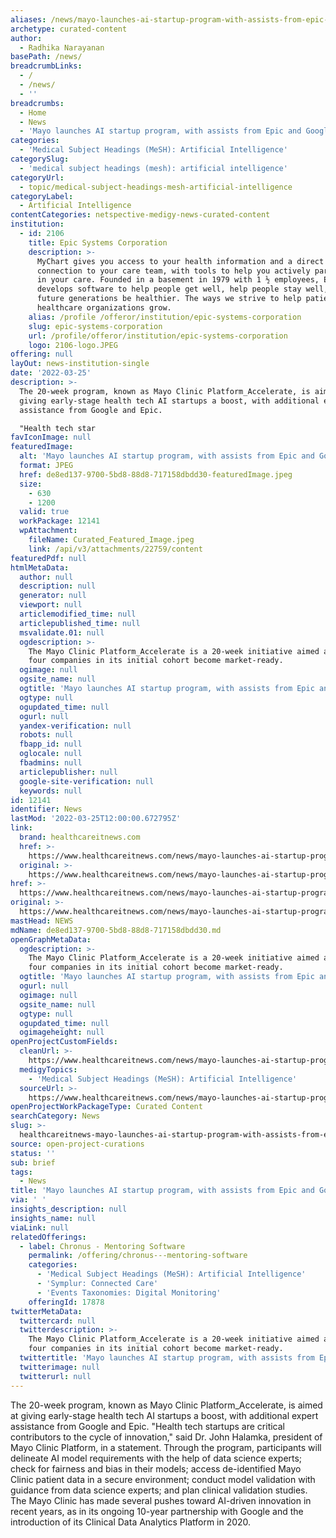 ```yaml
---
aliases: /news/mayo-launches-ai-startup-program-with-assists-from-epic-and-google
archetype: curated-content
author:
  - Radhika Narayanan
basePath: /news/
breadcrumbLinks:
  - /
  - /news/
  - ''
breadcrumbs:
  - Home
  - News
  - 'Mayo launches AI startup program, with assists from Epic and Google'
categories:
  - 'Medical Subject Headings (MeSH): Artificial Intelligence'
categorySlug:
  - 'medical subject headings (mesh): artificial intelligence'
categoryUrl:
  - topic/medical-subject-headings-mesh-artificial-intelligence
categoryLabel:
  - Artificial Intelligence
contentCategories: netspective-medigy-news-curated-content
institution:
  - id: 2106
    title: Epic Systems Corporation
    description: >-
      MyChart gives you access to your health information and a direct
      connection to your care team, with tools to help you actively participate
      in your care. Founded in a basement in 1979 with 1 ½ employees, Epic
      develops software to help people get well, help people stay well, and help
      future generations be healthier. The ways we strive to help patients and
      healthcare organizations grow.
    alias: /profile /offeror/institution/epic-systems-corporation
    slug: epic-systems-corporation
    url: /profile/offeror/institution/epic-systems-corporation
    logo: 2106-logo.JPEG
offering: null
layOut: news-institution-single
date: '2022-03-25'
description: >-
  The 20-week program, known as Mayo Clinic Platform_Accelerate, is aimed at
  giving early-stage health tech AI startups a boost, with additional expert
  assistance from Google and Epic.

  "Health tech star
favIconImage: null
featuredImage:
  alt: 'Mayo launches AI startup program, with assists from Epic and Google'
  format: JPEG
  href: de8ed137-9700-5bd8-88d8-717158dbdd30-featuredImage.jpeg
  size:
    - 630
    - 1200
  valid: true
  workPackage: 12141
  wpAttachment:
    fileName: Curated_Featured_Image.jpeg
    link: /api/v3/attachments/22759/content
featuredPdf: null
htmlMetaData:
  author: null
  description: null
  generator: null
  viewport: null
  articlemodified_time: null
  articlepublished_time: null
  msvalidate.01: null
  ogdescription: >-
    The Mayo Clinic Platform_Accelerate is a 20-week initiative aimed at helping
    four companies in its initial cohort become market-ready.
  ogimage: null
  ogsite_name: null
  ogtitle: 'Mayo launches AI startup program, with assists from Epic and Google'
  ogtype: null
  ogupdated_time: null
  ogurl: null
  yandex-verification: null
  robots: null
  fbapp_id: null
  oglocale: null
  fbadmins: null
  articlepublisher: null
  google-site-verification: null
  keywords: null
id: 12141
identifier: News
lastMod: '2022-03-25T12:00:00.672795Z'
link:
  brand: healthcareitnews.com
  href: >-
    https://www.healthcareitnews.com/news/mayo-launches-ai-startup-program-assists-epic-and-google
  original: >-
    https://www.healthcareitnews.com/news/mayo-launches-ai-startup-program-assists-epic-and-google
href: >-
  https://www.healthcareitnews.com/news/mayo-launches-ai-startup-program-assists-epic-and-google
original: >-
  https://www.healthcareitnews.com/news/mayo-launches-ai-startup-program-assists-epic-and-google
mastHead: NEWS
mdName: de8ed137-9700-5bd8-88d8-717158dbdd30.md
openGraphMetaData:
  ogdescription: >-
    The Mayo Clinic Platform_Accelerate is a 20-week initiative aimed at helping
    four companies in its initial cohort become market-ready.
  ogtitle: 'Mayo launches AI startup program, with assists from Epic and Google'
  ogurl: null
  ogimage: null
  ogsite_name: null
  ogtype: null
  ogupdated_time: null
  ogimageheight: null
openProjectCustomFields:
  cleanUrl: >-
    https://www.healthcareitnews.com/news/mayo-launches-ai-startup-program-assists-epic-and-google
  medigyTopics:
    - 'Medical Subject Headings (MeSH): Artificial Intelligence'
  sourceUrl: >-
    https://www.healthcareitnews.com/news/mayo-launches-ai-startup-program-assists-epic-and-google
openProjectWorkPackageType: Curated Content
searchCategory: News
slug: >-
  healthcareitnews-mayo-launches-ai-startup-program-with-assists-from-epic-and-google
source: open-project-curations
status: ''
sub: brief
tags:
  - News
title: 'Mayo launches AI startup program, with assists from Epic and Google'
via: ' '
insights_description: null
insights_name: null
viaLink: null
relatedOfferings:
  - label: Chronus - Mentoring Software
    permalink: /offering/chronus---mentoring-software
    categories:
      - 'Medical Subject Headings (MeSH): Artificial Intelligence'
      - 'Symplur: Connected Care'
      - 'Events Taxonomies: Digital Monitoring'
    offeringId: 17878
twitterMetaData:
  twittercard: null
  twitterdescription: >-
    The Mayo Clinic Platform_Accelerate is a 20-week initiative aimed at helping
    four companies in its initial cohort become market-ready.
  twittertitle: 'Mayo launches AI startup program, with assists from Epic and Google'
  twitterimage: null
  twitterurl: null
---
```

<p>The 20-week program, known as Mayo Clinic Platform_Accelerate, is aimed at giving early-stage health tech AI startups a boost, with additional expert assistance from Google and Epic.
"Health tech startups are critical contributors to the cycle of innovation," said Dr. John Halamka, president of Mayo Clinic Platform, in a statement.
Through the program, participants will delineate AI model requirements with the help of data science experts; check for fairness and bias in their models; access de-identified Mayo Clinic patient data in a secure environment; conduct model validation with guidance from data science experts; and plan clinical validation studies.
The Mayo Clinic has made several pushes toward AI-driven innovation in recent years, as in its ongoing 10-year partnership with Google and the introduction of its Clinical Data Analytics Platform in 2020.</p>